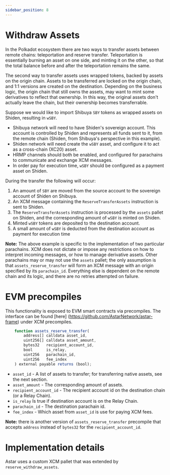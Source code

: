 ```yaml
---
sidebar_position: 8
---
```


# Withdraw Assets

In the Polkadot ecosystem there are two ways to transfer assets between remote chains: teleportation and reserve transfer. Teleportation is essentially burning an asset on one side, and minting it on the other, so that the total balance before and after the teleportation remains the same.

The second way to transfer assets uses wrapped tokens, backed by assets on the origin chain. Assets to be transferred are locked on the origin chain, and 1:1 versions are created on the destination. Depending on the business logic, the origin chain that still owns the assets, may want to mint some derivatives to reflect that ownership. In this way, the original assets don't actually leave the chain, but their ownership becomes transferrable.

Suppose we would like to import Shibuya `SBY` tokens as wrapped assets on Shiden, resulting in `wSBY`.

- Shibuya network will need to have Shiden's sovereign account. This account is controlled by Shiden and represents all funds sent to it, from the remote chain (Shiden, from Shibuya's perspective in this example).
- Shiden network will need create the `wSBY` asset, and configure it to act as a cross-chain (XC20) asset.
- HRMP channels should both be enabled, and configured for parachains to communicate and exchange XCM messages.
- In order pay for execution time, `wSBY` should be configured as a payment asset on Shiden.

During the transfer the following will occur:
1. An amount of `SBY` are moved from the source account to the sovereign account of Shiden on Shibuya.
2. An XCM message containing the `ReserveTransferAssets` instruction is sent to Shiden.
3. The `ReserveTransferAssets` instruction is processed by the `assets` pallet on Shiden, and the corresponding amount of `wSBY` is minted on Shiden.
4. Minted `wSBY` tokens are deposited to the destination account.
5. A small amount of `wSBY` is deducted from the destination account as payment for execution time

**Note:** The above example is specific to the implementation of two particular parachains. XCM does not dictate or impose any restrictions on how to interpret incoming messages, or how to manage derivative assets. Other parachains may or may not use the `assets` pallet; the only assumption is that `assets_reserve_transfer` will form an XCM message with an origin specified by its `parachain_id`. Everything else is dependent on the remote chain and its logic, and there are no retries attempted on failure.

# EVM precompiles

This functionality is exposed to EVM smart contracts via precompiles. The interface can be found [here] (https://github.com/AstarNetwork/astar-frame) under XCM precompiles.

```js
    function assets_reserve_transfer(
        address[] calldata asset_id,
        uint256[] calldata asset_amount,
        bytes32   recipient_account_id,
        bool      is_relay,
        uint256   parachain_id,
        uint256   fee_index
    ) external payable returns (bool);
```

- `asset_id` - A list of assets to transfer; for transferring native assets, see the next section.
- `asset_amount` - The corresponding amount of assets.
- `recipient_account_id` - The recipient account id on the destination chain (or a Relay Chain).
- `is_relay` Is true if destination account is on the Relay Chain.
- `parachain_id` - The destination parachain id.
- `fee_index` - Which asset from `asset_id` is use for paying XCM fees.

**Note:** there is another version of `assets_reserve_transfer` precompile that accepts `address` instead of `bytes32` for the `recipient_account_id`.


# Implementation details

Astar uses a custom XCM pallet that was extended by `reserve_withdraw_assets`.
